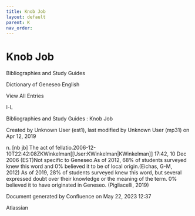 ```yaml
---
title: Knob Job
layout: default
parent: K
nav_order:
---
```


# Knob Job

Bibliographies and Study Guides

Dictionary of Geneseo English

View All Entries

I-L

Bibliographies and Study Guides : Knob Job

Created by  Unknown User (est1), last modified by  Unknown User (mp31) on Apr 12, 2019

n. [nb jb] The act of fellatio.2006-12-10T22:42:08ZKWinkelman[[User:KWinkelman|KWinkelman]] 17:42, 10 Dec 2006 (EST)Not specific to Geneseo.As of 2012, 68% of students surveyed knew this word and 0% believed it to be of local origin.(Eichas, G-M, 2012) As of 2019, 28% of students surveyed knew this word, but several expressed doubt over their knowledge or the meaning of the term. 0% believed it to have originated in Geneseo. (Pigliacelli, 2019)

Document generated by Confluence on May 22, 2023 12:37

Atlassian
